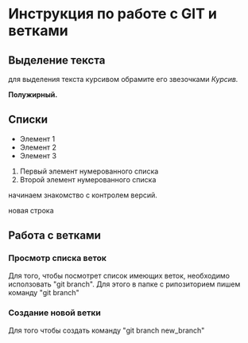  # Инструкция по работе с GIT и ветками 

## Выделение текста 

для выделения текста курсивом обрамите его звезочками *Курсив.*

**Полужирный.**

## Списки

 * Элемент 1
 * Элемент 2
 * Элемент 3

1. Первый элемент нумерованного списка
2. Второй элемент нумерованного списка

начинаем знакомство с контролем версий.

новая строка 

## Работа с ветками

### Просмотр списка веток 

Для того, чтобы посмотрет список имеющих веток, необходимо исползовать "git branch". Для этого в папке с рипозиторием пишем команду "git branch"

### Cоздание новой ветки 

Для того чтобы создать команду "git branch new_branch"

